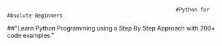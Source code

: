                                                            #Python for Absolute Beginners 
##"Learn Python Programming using a Step By Step Approach with 200+ code examples." 
